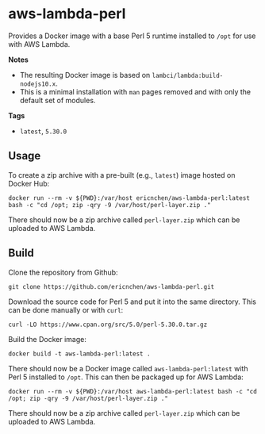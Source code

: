 # aws-lambda-perl

Provides a Docker image with a base Perl 5 runtime installed to `/opt` for use with AWS Lambda.

**Notes**

- The resulting Docker image is based on `lambci/lambda:build-nodejs10.x`.
- This is a minimal installation with `man` pages removed and with only the default set of modules.

**Tags**

- `latest`, `5.30.0`

## Usage

To create a zip archive with a pre-built (e.g., `latest`) image hosted on Docker Hub:

    docker run --rm -v ${PWD}:/var/host ericnchen/aws-lambda-perl:latest bash -c "cd /opt; zip -qry -9 /var/host/perl-layer.zip ."

There should now be a zip archive called `perl-layer.zip` which can be uploaded to AWS Lambda.

## Build

Clone the repository from Github:

    git clone https://github.com/ericnchen/aws-lambda-perl.git

Download the source code for Perl 5 and put it into the same directory.
This can be done manually or with `curl`:

    curl -LO https://www.cpan.org/src/5.0/perl-5.30.0.tar.gz

Build the Docker image:

    docker build -t aws-lambda-perl:latest .

There should now be a Docker image called `aws-lambda-perl:latest` with Perl 5 installed to `/opt`.
This can then be packaged up for AWS Lambda:

    docker run --rm -v ${PWD}:/var/host aws-lambda-perl:latest bash -c "cd /opt; zip -qry -9 /var/host/perl-layer.zip ."

There should now be a zip archive called `perl-layer.zip` which can be uploaded to AWS Lambda.
